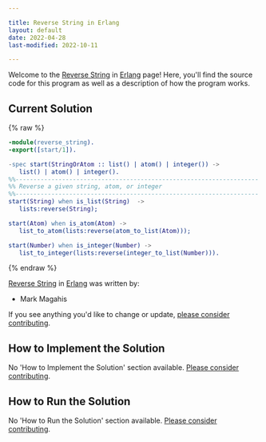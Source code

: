 ```yaml
---

title: Reverse String in Erlang
layout: default
date: 2022-04-28
last-modified: 2022-10-11

---
```


Welcome to the [Reverse String](https://sampleprograms.io/projects/reverse-string) in [Erlang](https://sampleprograms.io/languages/erlang) page! Here, you'll find the source code for this program as well as a description of how the program works.

## Current Solution

{% raw %}

```erlang
-module(reverse_string).
-export([start/1]).

-spec start(StringOrAtom :: list() | atom() | integer()) -> 
   list() | atom() | integer().
%%--------------------------------------------------------------------
%% Reverse a given string, atom, or integer
%%--------------------------------------------------------------------
start(String) when is_list(String)  ->
   lists:reverse(String);

start(Atom) when is_atom(Atom) ->
   list_to_atom(lists:reverse(atom_to_list(Atom)));

start(Number) when is_integer(Number) ->
   list_to_integer(lists:reverse(integer_to_list(Number))).
```

{% endraw %}

[Reverse String](https://sampleprograms.io/projects/reverse-string) in [Erlang](https://sampleprograms.io/languages/erlang) was written by:

- Mark Magahis

If you see anything you'd like to change or update, [please consider contributing](https://github.com/TheRenegadeCoder/sample-programs).

## How to Implement the Solution

No 'How to Implement the Solution' section available. [Please consider contributing](https://github.com/TheRenegadeCoder/sample-programs-website).

## How to Run the Solution

No 'How to Run the Solution' section available. [Please consider contributing](https://github.com/TheRenegadeCoder/sample-programs-website).